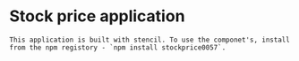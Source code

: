 # Stock price application
    This application is built with stencil. To use the componet's, install from the npm registory - `npm install stockprice0057`.
